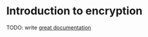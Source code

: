 # Introduction to encryption

TODO: write [great documentation](http://jacobian.org/writing/what-to-write/)
